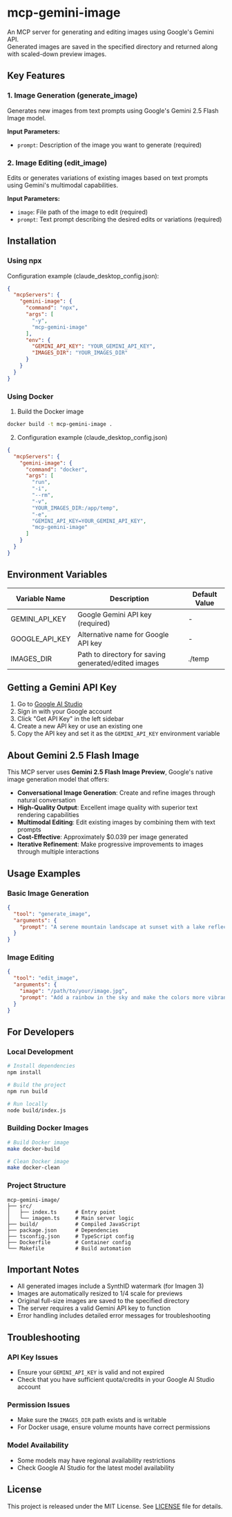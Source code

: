 # mcp-gemini-image

An MCP server for generating and editing images using Google's Gemini API.  
Generated images are saved in the specified directory and returned along with scaled-down preview images.

## Key Features

### 1. Image Generation (generate_image)
Generates new images from text prompts using Google's Gemini 2.5 Flash Image model.

**Input Parameters:**
- `prompt`: Description of the image you want to generate (required)

### 2. Image Editing (edit_image)
Edits or generates variations of existing images based on text prompts using Gemini's multimodal capabilities.

**Input Parameters:**
- `image`: File path of the image to edit (required)
- `prompt`: Text prompt describing the desired edits or variations (required)

## Installation

### Using npx

Configuration example (claude_desktop_config.json):
```json
{
  "mcpServers": {
    "gemini-image": {
      "command": "npx",
      "args": [
        "-y",
        "mcp-gemini-image"
      ],
      "env": {
        "GEMINI_API_KEY": "YOUR_GEMINI_API_KEY",
        "IMAGES_DIR": "YOUR_IMAGES_DIR"
      }
    }
  }
}
```

### Using Docker

1. Build the Docker image
```bash
docker build -t mcp-gemini-image .
```

2. Configuration example (claude_desktop_config.json)
```json
{
  "mcpServers": {
    "gemini-image": {
      "command": "docker",
      "args": [
        "run",
        "-i",
        "--rm",
        "-v",
        "YOUR_IMAGES_DIR:/app/temp",
        "-e",
        "GEMINI_API_KEY=YOUR_GEMINI_API_KEY",
        "mcp-gemini-image"
      ]
    }
  }
}
```

## Environment Variables

| Variable Name | Description | Default Value |
|--------------|-------------|---------------|
| GEMINI_API_KEY | Google Gemini API key (required) | - |
| GOOGLE_API_KEY | Alternative name for Google API key | - |
| IMAGES_DIR | Path to directory for saving generated/edited images | ./temp |

## Getting a Gemini API Key

1. Go to [Google AI Studio](https://aistudio.google.com/)
2. Sign in with your Google account
3. Click "Get API Key" in the left sidebar
4. Create a new API key or use an existing one
5. Copy the API key and set it as the `GEMINI_API_KEY` environment variable

## About Gemini 2.5 Flash Image

This MCP server uses **Gemini 2.5 Flash Image Preview**, Google's native image generation model that offers:

- **Conversational Image Generation**: Create and refine images through natural conversation
- **High-Quality Output**: Excellent image quality with superior text rendering capabilities
- **Multimodal Editing**: Edit existing images by combining them with text prompts
- **Cost-Effective**: Approximately $0.039 per image generated
- **Iterative Refinement**: Make progressive improvements to images through multiple interactions

## Usage Examples

### Basic Image Generation
```json
{
  "tool": "generate_image",
  "arguments": {
    "prompt": "A serene mountain landscape at sunset with a lake reflection"
  }
}
```

### Image Editing
```json
{
  "tool": "edit_image",
  "arguments": {
    "image": "/path/to/your/image.jpg",
    "prompt": "Add a rainbow in the sky and make the colors more vibrant"
  }
}
```

## For Developers

### Local Development

```bash
# Install dependencies
npm install

# Build the project
npm run build

# Run locally
node build/index.js
```

### Building Docker Images

```bash
# Build Docker image
make docker-build

# Clean Docker image
make docker-clean
```

### Project Structure

```
mcp-gemini-image/
├── src/
│   ├── index.ts      # Entry point
│   └── imagen.ts     # Main server logic
├── build/            # Compiled JavaScript
├── package.json      # Dependencies
├── tsconfig.json     # TypeScript config
├── Dockerfile        # Container config
└── Makefile          # Build automation
```

## Important Notes

- All generated images include a SynthID watermark (for Imagen 3)
- Images are automatically resized to 1/4 scale for previews
- Original full-size images are saved to the specified directory
- The server requires a valid Gemini API key to function
- Error handling includes detailed error messages for troubleshooting

## Troubleshooting

### API Key Issues
- Ensure your `GEMINI_API_KEY` is valid and not expired
- Check that you have sufficient quota/credits in your Google AI Studio account

### Permission Issues
- Make sure the `IMAGES_DIR` path exists and is writable
- For Docker usage, ensure volume mounts have correct permissions

### Model Availability
- Some models may have regional availability restrictions
- Check Google AI Studio for the latest model availability

## License

This project is released under the MIT License. See [LICENSE](LICENSE) file for details.